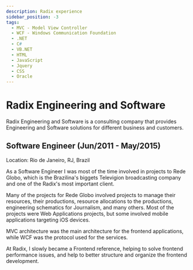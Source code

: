 ```yaml
---
description: Radix experience
sidebar_position: -3
tags:
  - MVC - Model View Controller
  - WCF - Windows Communication Foundation
  - .NET
  - C#
  - VB.NET
  - HTML
  - JavaScript
  - Jquery
  - CSS
  - Oracle
---
```


# Radix Engineering and Software

Radix Engineering and Software is a consulting company that provides Engineering and Software solutions for different business and customers.

## Software Engineer (Jun/2011 - May/2015)

Location: Rio de Janeiro, RJ, Brazil

As a Software Engineer I was most of the time involved in projects to Rede Globo, which is the Brazilina's biggets Televigion broadcasting company and one of the Radix's most important client.

Many of the projects for Rede Globo involved projects to manage their resources, their productions, resource allocations to the productions, engineering schematics for Journalism, and many others. Most of the projects were Web Applications projects, but some involved mobile applications targeting iOS devices.

MVC architecture was the main architecture for the frontend applications, while WCF was the protocol used for the services.

At Radix, I slowly became a Frontend reference, helping to solve frontend performance issues, and help to better structure and organize the frontend development.
